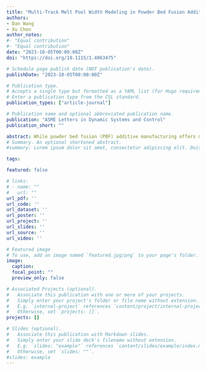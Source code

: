 ```yaml
---
title: "Multi-Track Melt Pool Width Modeling in Powder Bed Fusion Additive Manufacturing"
authors:
- Dan Wang
- Xu Chen
author_notes:
#- "Equal contribution"
#- "Equal contribution"
date: "2023-10-05T00:00:00Z"
doi: "https://doi.org/10.1115/1.4063475"

# Schedule page publish date (NOT publication's date).
publishDate: "2023-10-05T00:00:00Z"

# Publication type.
# Accepts a single type but formatted as a YAML list (for Hugo requirements).
# Enter a publication type from the CSL standard.
publication_types: ["article-journal"]

# Publication name and optional abbreviated publication name.
publication: "ASME Letters in Dynamic Systems and Control"
publication_short: ""

abstract: While powder bed fusion (PBF) additive manufacturing offers many advantages and exciting applications, its broader adoption is hindered by issues with reliability and variations during the manufacturing process. To address this, researchers have identified the importance of using both finite element modeling and control-oriented modeling to predict and improve the quality of printed parts. In this paper, we propose a novel control-oriented multi-track melt pool width model that utilizes the superposition principle to account for the complex thermal interactions that occur during PBF. We validate the effectiveness of the model by applying a finite element model of the thermal fields in PBF.
# Summary. An optional shortened abstract.
#summary: Lorem ipsum dolor sit amet, consectetur adipiscing elit. Duis posuere tellus ac convallis placerat. Proin tincidunt magna sed ex sollicitudin condimentum.

tags:

featured: false

# links:
# - name: ""
#   url: ""
url_pdf: ''
url_code: ''
url_dataset: ''
url_poster: ''
url_project: ''
url_slides: ''
url_source: ''
url_video: ''

# Featured image
# To use, add an image named `featured.jpg/png` to your page's folder. 
image:
  caption: 
  focal_point: ""
  preview_only: false

# Associated Projects (optional).
#   Associate this publication with one or more of your projects.
#   Simply enter your project's folder or file name without extension.
#   E.g. `internal-project` references `content/project/internal-project/index.md`.
#   Otherwise, set `projects: []`.
projects: []

# Slides (optional).
#   Associate this publication with Markdown slides.
#   Simply enter your slide deck's filename without extension.
#   E.g. `slides: "example"` references `content/slides/example/index.md`.
#   Otherwise, set `slides: ""`.
#slides: example
---
```

